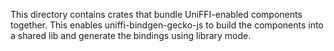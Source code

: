 This directory contains crates that bundle UniFFI-enabled components together.
This enables uniffi-bindgen-gecko-js to build the components into a shared lib and generate the bindings using library mode.
